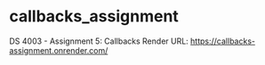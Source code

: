 # callbacks_assignment
DS 4003 - Assignment 5: Callbacks
Render URL: https://callbacks-assignment.onrender.com/
